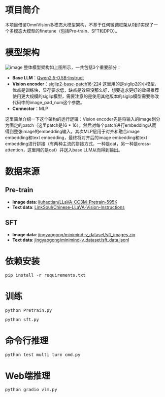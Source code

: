 # 项目简介
本项目借鉴OmniVision多模态大模型架构，不基于任何微调框架从0到1实现了一个多模态大模型的finetune（包括Pre-train、SFT和DPO）。

# 模型架构
![image](https://github.com/user-attachments/assets/2d9e0ca3-1049-4cf2-8e6d-51bd44488041)
整体模型架构如上图所示，一共包括3个重要部分：
* **Base LLM**：[Qwen2.5-0.5B-Instruct](https://huggingface.co/Qwen/Qwen2.5-0.5B-Instruct/tree/main)
* **Vision encoder**：[siglip2-base-patch16-224](https://huggingface.co/google/siglip2-base-patch16-224/tree/main) 这里用的是siglip2的小模型，优点是训练快，显存要求低，缺点是效果没那么好，想要追求更好的效果推荐使用更大规模的siglip模型，需要注意的是使用其他版本的siglip模型需要修改代码中的image_pad_num这个参数。
* **Connector**：MLP

这里简单介绍一下这个架构的运行逻辑：Vision encoder先是将输入的image划分为固定的patch（这里patch是16 * 16），然后对每个patch进行embedding从而得到整张image的embedding输入。其次MLP层用于对齐和融合image embedding和text embedding，最终将对齐后的image embedding和text embedding进行拼接（有两种主流的拼接方式，一种是cat，另一种是cross-attention，这里用的是cat）并送入base LLM从而得到输出。

# 数据来源
## Pre-train
* **Image data**: [liuhaotian/LLaVA-CC3M-Pretrain-595K](https://huggingface.co/datasets/liuhaotian/LLaVA-CC3M-Pretrain-595K/tree/main)
*  **Text data**: [LinkSoul/Chinese-LLaVA-Vision-Instructions](https://huggingface.co/datasets/LinkSoul/Chinese-LLaVA-Vision-Instructions/tree/main)
## SFT
*  **Image data**: [jingyaogong/minimind-v_dataset/sft_images.zip](https://hf-mirror.com/datasets/jingyaogong/minimind-v_dataset/blob/main/sft_images.zip)
*  **Text data**: [jingyaogong/minimind-v_dataset/sft_data.jsonl](https://hf-mirror.com/datasets/jingyaogong/minimind-v_dataset/blob/main/sft_data.jsonl)

# 依赖安装
<pre lang="md">pip install -r requirements.txt </pre>

# 训练
<pre lang="md">python Pretrain.py </pre>
<pre lang="md">python sft.py </pre>

# 命令行推理
<pre lang="md">python test_multi_turn_cmd.py </pre>

# Web端推理
<pre lang="md">python gradio_vlm.py </pre>
